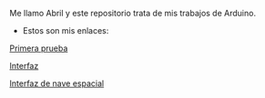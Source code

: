 Me llamo Abril y este repositorio trata de mis trabajos de Arduino.

- Estos son mis enlaces:

[Primera prueba](https://github.com/jjksimp/arduino/blob/main/primera%20prueba.md)

[Interfaz](https://github.com/jjksimp/arduino/blob/main/interfaz_de_nave_espacial1.ino)

[Interfaz de nave espacial](https://github.com/jjksimp/arduino/blob/main/interfaz_de_nave_espacial1.ino)
